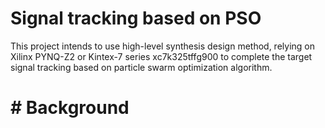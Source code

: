 # Signal tracking based on PSO
This project intends to use high-level synthesis design method, relying on Xilinx PYNQ-Z2 or Kintex-7 series xc7k325tffg900 to complete the target signal tracking based on particle swarm optimization algorithm.
# # Background

